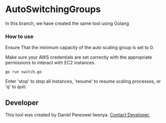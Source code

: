 # AutoSwitchingGroups
In this branch, we have created the same tool using Golang 
### How to use
Ensure That the minimum capacity of the auto scaling group is set to 0.

Make sure your AWS credentials are set correctly with the appropriate permissions to interact with EC2 instances.

```
go run switch.go
```
Enter 'stop' to stop all instances, 'resume' to resume scaling processes, or 'q' to quit:


## Developer
This tool was created by Daniel Pereowei Iwenya. <a href="mailto:iwenyadaniel12@gmail.com">Contact Developer.</a>
